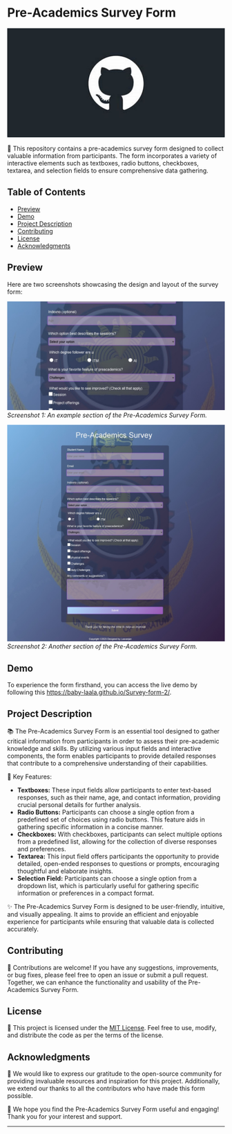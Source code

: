# Pre-Academics Survey Form

![Survey Form Banner](./cat.jpg)

📝 This repository contains a pre-academics survey form designed to collect valuable information from participants. The form incorporates a variety of interactive elements such as textboxes, radio buttons, checkboxes, textarea, and selection fields to ensure comprehensive data gathering.

## Table of Contents
- [Preview](#preview)
- [Demo](#demo)
- [Project Description](#project-description)
- [Contributing](#contributing)
- [License](#license)
- [Acknowledgments](#acknowledgments)

## Preview

Here are two screenshots showcasing the design and layout of the survey form:

![Screenshot 1](./screenshot1.jpeg)
*Screenshot 1: An example section of the Pre-Academics Survey Form.*

![Screenshot 2](./screenshot2.jpeg)
*Screenshot 2: Another section of the Pre-Academics Survey Form.*

## Demo

To experience the form firsthand, you can access the live demo by following this https://baby-laala.github.io/Survey-form-2/.

## Project Description

📚 The Pre-Academics Survey Form is an essential tool designed to gather critical information from participants in order to assess their pre-academic knowledge and skills. By utilizing various input fields and interactive components, the form enables participants to provide detailed responses that contribute to a comprehensive understanding of their capabilities.

🔑 Key Features:
- **Textboxes:** These input fields allow participants to enter text-based responses, such as their name, age, and contact information, providing crucial personal details for further analysis.
- **Radio Buttons:** Participants can choose a single option from a predefined set of choices using radio buttons. This feature aids in gathering specific information in a concise manner.
- **Checkboxes:** With checkboxes, participants can select multiple options from a predefined list, allowing for the collection of diverse responses and preferences.
- **Textarea:** This input field offers participants the opportunity to provide detailed, open-ended responses to questions or prompts, encouraging thoughtful and elaborate insights.
- **Selection Field:** Participants can choose a single option from a dropdown list, which is particularly useful for gathering specific information or preferences in a compact format.

✨ The Pre-Academics Survey Form is designed to be user-friendly, intuitive, and visually appealing. It aims to provide an efficient and enjoyable experience for participants while ensuring that valuable data is collected accurately.

## Contributing

🤝 Contributions are welcome! If you have any suggestions, improvements, or bug fixes, please feel free to open an issue or submit a pull request. Together, we can enhance the functionality and usability of the Pre-Academics Survey Form.

## License

📜 This project is licensed under the [MIT License](LICENSE.md). Feel free to use, modify, and distribute the code as per the terms of the license.

## Acknowledgments

🙏 We would like to express our gratitude to the open-source community for providing invaluable resources and inspiration for this project. Additionally, we extend our thanks to all the contributors who have made this form possible.

🌟 We hope you find the Pre-Academics Survey Form useful and engaging! Thank you for your interest and support.

---

